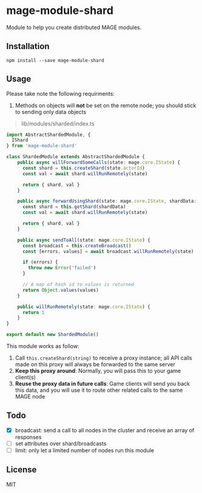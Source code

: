 mage-module-shard
=================

Module to help you create distributed MAGE modules. 

Installation
-------------

```shell
npm install --save mage-module-shard
```

Usage
-----

Please take note the following requirments:

1. Methods on objects will **not** be set on the remote node; you
    should stick to sending only data objects

> lib/modules/sharded/index.ts

```typescript
import AbstractShardedModule, {
  IShard
} from 'mage-module-shard'

class ShardedModule extends AbstractShardedModule {
    public async willForwardSomeCalls(state: mage.core.IState) {
      const shard = this.createShard(state.actorId)
      const val = await shard.willRunRemotely(state)

      return { shard, val }
    }

    public async forwardUsingShard(state: mage.core.IState, shardData: IShard) {
      const shard = this.getShard(shardData)
      const val = await shard.willRunRemotely(state)

      return { shard, val }
    }

    public async sendToAll(state: mage.core.IState) {
      const broadcast = this.createBroadcast()
      const [errors, values] = await broadcast.willRunRemotely(state)

      if (errors) {
        throw new Error('failed')
      }

      // A map of hash id to values is returned
      return Object.values(values)
    }

    public willRunRemotely(state: mage.core.IState) {
      return 1
    }
}

export default new ShardedModule()
```

This module works as follow:

  1. Call `this.createShard(string)` to receive a proxy instance; all API calls
     made on this proxy will always be forwarded to the same server
  2. **Keep this proxy around**: Normally, you will pass this to your game client(s)
  3. **Reuse the proxy data in future calls**: Game clients will send you back this data,
    and you will use it to route other related calls to the same MAGE node

Todo
----

- [x] broadcast: send a call to all nodes in the cluster and receive an array of responses
- [ ] set attributes over shard/broadcasts
- [ ] limit: only let a limited number of nodes run this module

License
-------

MIT
